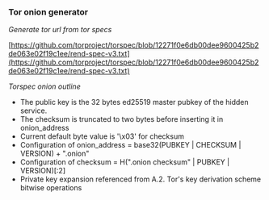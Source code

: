 ### Tor onion generator

_Generate tor url from tor specs_ 

[https://github.com/torproject/torspec/blob/12271f0e6db00dee9600425b2de063e02f19c1ee/rend-spec-v3.txt](https://github.com/torproject/torspec/blob/12271f0e6db00dee9600425b2de063e02f19c1ee/rend-spec-v3.txt)


_Torspec onion outline_
* The public key is the 32 bytes ed25519 master pubkey of the hidden service.
* The checksum is truncated to two bytes before inserting it in onion_address
* Current default byte value is '\x03' for checksum
* Configuration of onion_address = base32(PUBKEY | CHECKSUM | VERSION) + ".onion"
* Configuration of checksum = H(".onion checksum" | PUBKEY | VERSION)[:2]
* Private key expansion referenced from A.2. Tor's key derivation scheme bitwise operations